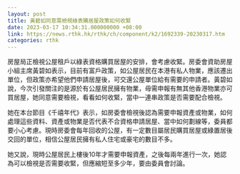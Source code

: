 ```yaml
---
layout: post
title: 黃碧如同意需檢視綠表購居屋政策如何收緊
date: 2023-03-17 10:34:31.000000000 +08:00
link: https://news.rthk.hk/rthk/ch/component/k2/1692339-20230317.htm
categories: rthk
---
```


房屋局正檢視公屋租戶以綠表資格購買居屋的安排，會考慮收緊。房委會資助房屋小組主席黃碧如表示，目前有富戶政策，如公屋居民在本港有私人物業，應該遷出單位，但政策亦希望他們申請居屋後，可交還公屋單位給有需要的申請者。黃碧如說，今次引發關注的是源於有公屋居民擁有物業，毋需申報有無其他香港物業亦可買居屋，她同意需要檢視，看看如何收緊，當中一連串政策是否需要配合檢視。

她在本台節目《千禧年代》表示，如房委會檢視後認為需要申報資產或物業，如何處理這些資料、資產或物業是否代表不合資格申請居屋、當中如何劃線等，委員都要小心考慮。現時房委會每年回收的公屋，有一定數目屬居民購買居屋或綠置居後交回的單位，相信公屋居民擁有私人住宅或豪宅的數目不多。

她又說，現時公屋居民上樓後10年才需要申報資產，之後每兩年進行一次，她認為可以檢視是否需要收緊，但應縮短至多少年，要由委員會討論。
